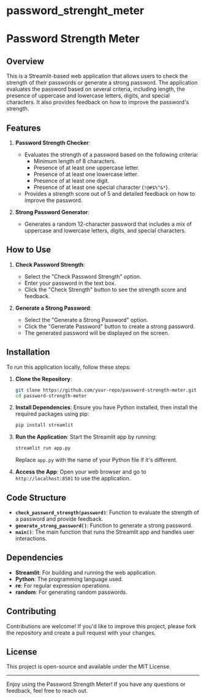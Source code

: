 # password_strenght_meter
# Password Strength Meter

## Overview
This is a Streamlit-based web application that allows users to check the strength of their passwords or generate a strong password. The application evaluates the password based on several criteria, including length, the presence of uppercase and lowercase letters, digits, and special characters. It also provides feedback on how to improve the password's strength.

## Features
1. **Password Strength Checker**:
   - Evaluates the strength of a password based on the following criteria:
     - Minimum length of 8 characters.
     - Presence of at least one uppercase letter.
     - Presence of at least one lowercase letter.
     - Presence of at least one digit.
     - Presence of at least one special character (`!@#$%^&*`).
   - Provides a strength score out of 5 and detailed feedback on how to improve the password.

2. **Strong Password Generator**:
   - Generates a random 12-character password that includes a mix of uppercase and lowercase letters, digits, and special characters.

## How to Use
1. **Check Password Strength**:
   - Select the "Check Password Strength" option.
   - Enter your password in the text box.
   - Click the "Check Strength" button to see the strength score and feedback.

2. **Generate a Strong Password**:
   - Select the "Generate a Strong Password" option.
   - Click the "Generate Password" button to create a strong password.
   - The generated password will be displayed on the screen.

## Installation
To run this application locally, follow these steps:

1. **Clone the Repository**:
   ```bash
   git clone https://github.com/your-repo/password-strength-meter.git
   cd password-strength-meter
   ```

2. **Install Dependencies**:
   Ensure you have Python installed, then install the required packages using pip:
   ```bash
   pip install streamlit
   ```

3. **Run the Application**:
   Start the Streamlit app by running:
   ```bash
   streamlit run app.py
   ```
   Replace `app.py` with the name of your Python file if it's different.

4. **Access the App**:
   Open your web browser and go to `http://localhost:8501` to use the application.

## Code Structure
- **`check_password_strength(password)`**: Function to evaluate the strength of a password and provide feedback.
- **`generate_strong_password()`**: Function to generate a strong password.
- **`main()`**: The main function that runs the Streamlit app and handles user interactions.

## Dependencies
- **Streamlit**: For building and running the web application.
- **Python**: The programming language used.
- **re**: For regular expression operations.
- **random**: For generating random passwords.

## Contributing
Contributions are welcome! If you'd like to improve this project, please fork the repository and create a pull request with your changes.

## License
This project is open-source and available under the MIT License.

---

Enjoy using the Password Strength Meter! If you have any questions or feedback, feel free to reach out.
